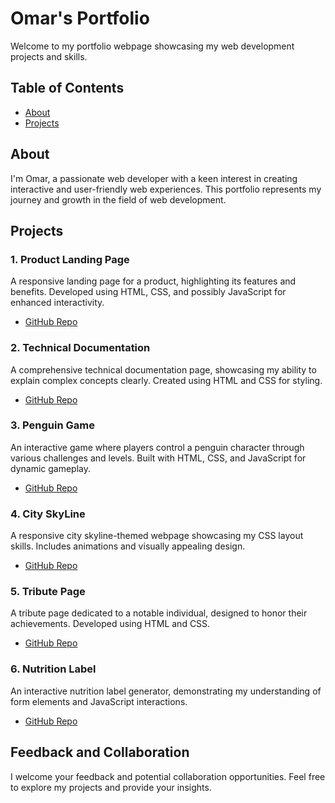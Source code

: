 # Omar's Portfolio

Welcome to my portfolio webpage showcasing my web development projects and skills.

## Table of Contents
- [About](#about)
- [Projects](#projects)

## About
I'm Omar, a passionate web developer with a keen interest in creating interactive and user-friendly web experiences. This portfolio represents my journey and growth in the field of web development.

## Projects
### 1. Product Landing Page
A responsive landing page for a product, highlighting its features and benefits. Developed using HTML, CSS, and possibly JavaScript for enhanced interactivity.

- [GitHub Repo](https://github.com/MrMariodude/ProductLandingPage)


### 2. Technical Documentation
A comprehensive technical documentation page, showcasing my ability to explain complex concepts clearly. Created using HTML and CSS for styling.

- [GitHub Repo](https://github.com/MrMariodude/JS-Documentation)


### 3. Penguin Game
An interactive game where players control a penguin character through various challenges and levels. Built with HTML, CSS, and JavaScript for dynamic gameplay.

- [GitHub Repo](https://github.com/MrMariodude/Penguin)


### 4. City SkyLine
A responsive city skyline-themed webpage showcasing my CSS layout skills. Includes animations and visually appealing design.

- [GitHub Repo](https://github.com/MrMariodude/Responsive-City)


### 5. Tribute Page
A tribute page dedicated to a notable individual, designed to honor their achievements. Developed using HTML and CSS.

- [GitHub Repo](https://github.com/MrMariodude/TributePage)


### 6. Nutrition Label
An interactive nutrition label generator, demonstrating my understanding of form elements and JavaScript interactions.

- [GitHub Repo](https://github.com/MrMariodude/NutritionLabel)


## Feedback and Collaboration
I welcome your feedback and potential collaboration opportunities. Feel free to explore my projects and provide your insights.
